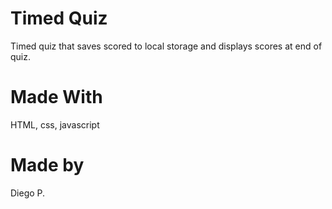 # Timed Quiz

Timed quiz that saves scored to local storage and displays scores at end of quiz.

# Made With

HTML, css, javascript

# Made by
Diego P.
